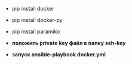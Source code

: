 - pip install docker
- pip install docker-py
- pip install paramiko


- **положить private key файл в папку ssh-key**
- **запуск ansible-playbook docker.yml**